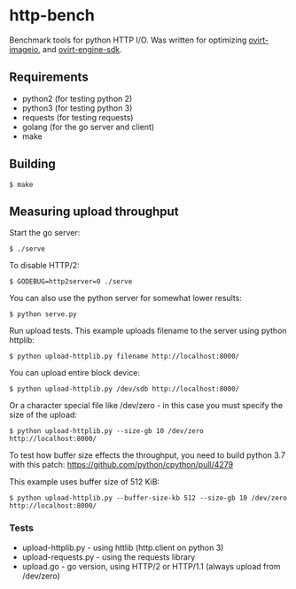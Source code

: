 # http-bench

Benchmark tools for python HTTP I/O. Was written for optimizing
[ovirt-imageio](https://github.com/ovirt/ovirt-imageio), and
[ovirt-engine-sdk](https://github.com/ovirt/ovirt-engine-sdk).


## Requirements

- python2 (for testing python 2)
- python3 (for testing python 3)
- requests (for testing requests)
- golang (for the go server and client)
- make


## Building

    $ make


## Measuring upload throughput

Start the go server:

    $ ./serve

To disable HTTP/2:

    $ GODEBUG=http2server=0 ./serve

You can also use the python server for somewhat lower results:

    $ python serve.py

Run upload tests. This example uploads filename to the server using
python httplib:

    $ python upload-httplib.py filename http://localhost:8000/

You can upload entire block device:

    $ python upload-httplib.py /dev/sdb http://localhost:8000/

Or a character special file like /dev/zero - in this case you must
specify the size of the upload:

    $ python upload-httplib.py --size-gb 10 /dev/zero http://localhost:8000/

To test how buffer size effects the throughput, you need to build
python 3.7 with this patch:
https://github.com/python/cpython/pull/4279

This example uses buffer size of 512 KiB:

    $ python upload-httplib.py --buffer-size-kb 512 --size-gb 10 /dev/zero http://localhost:8000/


### Tests

- upload-httplib.py - using httlib (http.client on python 3)
- upload-requests.py - using the requests library
- upload.go - go version, using HTTP/2 or HTTP/1.1 (always upload from /dev/zero)
